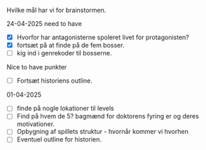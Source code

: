 Hvilke mål har vi for brainstormen.

24-04-2025
need to have
 - [x] Hvorfor har antagonisterne spoleret livet for protagonisten?
 - [x] fortsæt på at finde på de fem bosser.
 - [ ] kig ind i genrekoder til bosserne.

Nice to have punkter
- [ ] Fortsæt historiens outline.

01-04-2025
- [ ] finde på nogle lokationer til levels
- [ ] Find på hvem de 5? bagmænd for doktorens fyring er og deres motivationer.
- [ ] Opbygning af spillets struktur - hvornår kommer vi hvorhen
- [ ] Eventuel outline for historien.